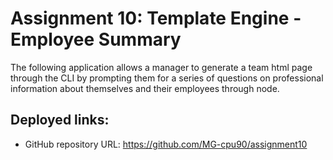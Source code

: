 # Assignment 10: Template Engine - Employee Summary

The following application allows a manager to generate a team html page through the CLI by prompting them for a series of questions on professional information about themselves and their employees through node.


## Deployed links:

* GitHub repository URL: https://github.com/MG-cpu90/assignment10